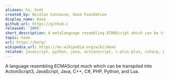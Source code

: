 ```yaml
---
aliases: hx, hxml
created_by: Nicolas Cannasse, Haxe Foundation
display_name: Haxe
github_url: https://github.c
released: '2005'
short_description: A metalanguage resembling ECMAScript which can be transpiled into a variety of languages.
topic: haxe
url: https://horg/
wikipedia_url: https://en.wikipedia.org/wiki/Haxe
related: javascript, python, java, actionscript, c-plus-plus, csharp, php, lua
---
```

A language resembling ECMAScript much which can be transpiled into ActionScript3, JavaScript, Java, C++, C#, PHP, Python, and Lua.
